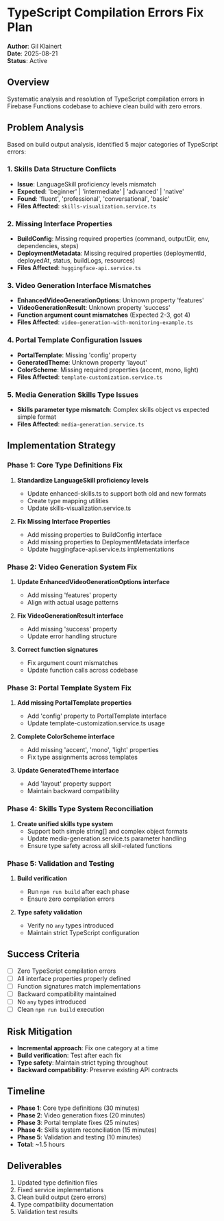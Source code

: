 # TypeScript Compilation Errors Fix Plan

**Author**: Gil Klainert  
**Date**: 2025-08-21  
**Status**: Active

## Overview
Systematic analysis and resolution of TypeScript compilation errors in Firebase Functions codebase to achieve clean build with zero errors.

## Problem Analysis

Based on build output analysis, identified 5 major categories of TypeScript errors:

### 1. Skills Data Structure Conflicts
- **Issue**: LanguageSkill proficiency levels mismatch
- **Expected**: 'beginner' | 'intermediate' | 'advanced' | 'native'
- **Found**: 'fluent', 'professional', 'conversational', 'basic'
- **Files Affected**: `skills-visualization.service.ts`

### 2. Missing Interface Properties
- **BuildConfig**: Missing required properties (command, outputDir, env, dependencies, steps)
- **DeploymentMetadata**: Missing required properties (deploymentId, deployedAt, status, buildLogs, resources)
- **Files Affected**: `huggingface-api.service.ts`

### 3. Video Generation Interface Mismatches
- **EnhancedVideoGenerationOptions**: Unknown property 'features'
- **VideoGenerationResult**: Unknown property 'success'
- **Function argument count mismatches** (Expected 2-3, got 4)
- **Files Affected**: `video-generation-with-monitoring-example.ts`

### 4. Portal Template Configuration Issues
- **PortalTemplate**: Missing 'config' property
- **GeneratedTheme**: Unknown property 'layout'
- **ColorScheme**: Missing required properties (accent, mono, light)
- **Files Affected**: `template-customization.service.ts`

### 5. Media Generation Skills Type Issues
- **Skills parameter type mismatch**: Complex skills object vs expected simple format
- **Files Affected**: `media-generation.service.ts`

## Implementation Strategy

### Phase 1: Core Type Definitions Fix
1. **Standardize LanguageSkill proficiency levels**
   - Update enhanced-skills.ts to support both old and new formats
   - Create type mapping utilities
   - Update skills-visualization.service.ts

2. **Fix Missing Interface Properties**
   - Add missing properties to BuildConfig interface
   - Add missing properties to DeploymentMetadata interface
   - Update huggingface-api.service.ts implementations

### Phase 2: Video Generation System Fix
1. **Update EnhancedVideoGenerationOptions interface**
   - Add missing 'features' property
   - Align with actual usage patterns

2. **Fix VideoGenerationResult interface**
   - Add missing 'success' property
   - Update error handling structure

3. **Correct function signatures**
   - Fix argument count mismatches
   - Update function calls across codebase

### Phase 3: Portal Template System Fix
1. **Add missing PortalTemplate properties**
   - Add 'config' property to PortalTemplate interface
   - Update template-customization.service.ts usage

2. **Complete ColorScheme interface**
   - Add missing 'accent', 'mono', 'light' properties
   - Fix type assignments across templates

3. **Update GeneratedTheme interface**
   - Add 'layout' property support
   - Maintain backward compatibility

### Phase 4: Skills Type System Reconciliation
1. **Create unified skills type system**
   - Support both simple string[] and complex object formats
   - Update media-generation.service.ts parameter handling
   - Ensure type safety across all skill-related functions

### Phase 5: Validation and Testing
1. **Build verification**
   - Run `npm run build` after each phase
   - Ensure zero compilation errors

2. **Type safety validation**
   - Verify no `any` types introduced
   - Maintain strict TypeScript configuration

## Success Criteria
- [ ] Zero TypeScript compilation errors
- [ ] All interface properties properly defined
- [ ] Function signatures match implementations
- [ ] Backward compatibility maintained
- [ ] No `any` types introduced
- [ ] Clean `npm run build` execution

## Risk Mitigation
- **Incremental approach**: Fix one category at a time
- **Build verification**: Test after each fix
- **Type safety**: Maintain strict typing throughout
- **Backward compatibility**: Preserve existing API contracts

## Timeline
- **Phase 1**: Core type definitions (30 minutes)
- **Phase 2**: Video generation fixes (20 minutes)
- **Phase 3**: Portal template fixes (25 minutes)
- **Phase 4**: Skills system reconciliation (15 minutes)
- **Phase 5**: Validation and testing (10 minutes)
- **Total**: ~1.5 hours

## Deliverables
1. Updated type definition files
2. Fixed service implementations
3. Clean build output (zero errors)
4. Type compatibility documentation
5. Validation test results
